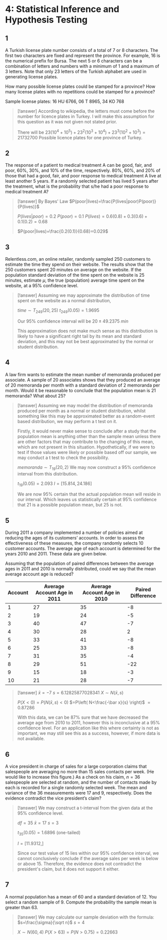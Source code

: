# 4: Statistical Inference and Hypothesis Testing

## 1

A Turkish license plate number consists of a total of 7 or 8 characters. The first two characters are fixed and represent the province. For example, 16 is the numerical prefix for Bursa. The next 5 or 6 characters can be a combination of letters and numbers with a minimum of 1 and a maximum of 3 letters. Note that only 23 letters of the Turkish alphabet are used in generating license plates.

How many possible license plates could be stamped for a province? How many license plates with no repetitions could be stamped for a province?

Sample license plates: 16 HU 6766, 06 T 8965, 34 KO 768

> [!answer]
> According to wikipedia, the letters must come before the number for licence plates in Turkey. I will make this assumption for this question as it was not given not stated prior.
> 
> There will be
> $23(10^{4}+10^{5})+23^{2}(10^{3}+10^{4})+23^{3}(10^{2}+10^{3})=21732700$
> Possible licence plates for one province of Turkey.

## 2

The response of a patient to medical treatment A can be good, fair, and poor, 60%, 30%, and 10% of the time, respectively. 80%, 60%, and 20% of those that had a good, fair, and poor response to medical treatment A live at least another 5 years. If a randomly selected patient has lived 5 years after the treatment, what is the probability that s/he had a poor response to medical treatment A?

> [!answer]
> By Bayes' Law
> $P(poor|lives)=\frac{P(lives|poor)P(poor)}{P(lives)}$
> 
> $P(lives|poor)=0.2$
> $P(poor)=0.1$
> $P(lives)=0.6(0.8)+0.3(0.6)+0.1(0.2)=0.68$
> 
> $P(poor|lives)=\frac{0.2(0.1)}{0.68}=0.029$

## 3

Relentless.com, an online retailer, randomly sampled 250 customers to estimate the time they spend on their website. The results show that the 250 customers spent 20 minutes on average on the website. If the population standard deviation of the time spent on the website is 25 minutes, estimate $\mu$, the true (population) average time spent on the website, at a 95% confidence level.

> [!answer]
> Assuming we may approximate the distribution of time spent on the website as a normal distribution,
> 
> $time\sim T_{249}(20, 25)$
> $t_{249}(0.05)=1.9695$
> 
> Our 95% confidence interval will be
> $20\pm49.2375~min$
> 
> This approximation does not make much sense as this distribution is likely to have a significant right tail by its mean and standard deviation, and this may not be best approximated by the normal or student distribution.

## 4

A law firm wants to estimate the mean number of memoranda produced per associate. A sample of 20 associates shows that they produced an average of 20 memoranda per month with a standard deviation of 2 memoranda per month. Would it be reasonable to conclude that the population mean is 21 memoranda? What about 25?

> [!answer]
> Assuming we may model the distribution of memoranda produced per month as a normal or student distribution, whilst something like this may be approximated better as a random-event based distribution, we may perform a t test on it.
> 
> Firstly, it would never make sense to conclude after a study that the population mean is anything other than the sample mean unless there are other factors that may contribute to the changing of this mean, which are not present in this situation. Hypothetically, if we were to test if those values were likely or possible based off our sample, we may conduct a t test to check the possibility.
> 
> $memoranda\sim T_{19}(20,2)$
> We may now construct a 95% confidence interval from this distribution.
> 
> $t_{19}(0.05)=2.093$
> $I=[15.814,24.186]$
> 
> We are now 95% certain that the actual population mean will reside in our interval. Which leaves us statistically certain at 95% confidence that 21 is a possible population mean, but 25 is not.

## 5

During 2011 a company implemented a number of policies aimed at reducing the ages of its customers’ accounts. In order to assess the effectiveness of these measures, the company randomly selects 10 customer accounts. The average age of each account is determined for the years 2010 and 2011. These data are given below.

Assuming that the population of paired differences between the average ages in 2011 and 2010 is normally distributed, could we say that the mean average account age is reduced?

| Account | Average Account Age in 2011 | Average Account Age in 2010 | Paired Difference |
| ------- | --------------------------- | --------------------------- | ----------------- |
| 1       | 27                          | 35                          | -8                |
| 2       | 19                          | 24                          | -5                |
| 3       | 40                          | 47                          | -7                |
| 4       | 30                          | 28                          | 2                 |
| 5       | 33                          | 41                          | -8                |
| 6       | 25                          | 33                          | -8                |
| 7       | 31                          | 35                          | -4                |
| 8       | 29                          | 51                          | -22               |
| 9       | 15                          | 18                          | -3                |
| 10      | 21                          | 28                          | -7                |

> [!answer]
> $\bar x=-7$
> $s=6.12825877028341$
> $X\sim N(\bar x, s)$
> 
> $P(X<0)=P(N(\bar x,s)<0)$
> $=P\left( N<\frac{-\bar x}{s} \right)$
> $=0.87286$
> 
> With this data, we can be 87% sure that we have decreased the average age from 2010 to 2011, however this is inconclusive at a 95% confidence level. For an application like this where certainty is not as important, we may still see this as a success, however, if more data is not available.

## 6
 
A vice president in charge of sales for a large corporation claims that salespeople are averaging no more than 15 sales contacts per week. (He would like to increase this figure.) As a check on his claim, $n = 36$ salespeople are selected at random, and the number of contacts made by each is recorded for a single randomly selected week. The mean and variance of the 36 measurements were 17 and 9, respectively. Does the evidence contradict the vice president’s claim?

> [!answer]
> We may construct a t-interval from the given data at the 95% confidence level.
> 
> $df=35$
> $\bar x=17$
> $s=3$
> 
> $t_{35}(0.05)=1.6896$ (one-tailed)
> 
> $I=[11.9312,]$
> 
> Since our test value of 15 lies within our 95% confidence interval, we cannot conclusively conclude if the average sales per week is below or above 15. Therefore, the evidence does not contradict the president's claim, but it does not support it either.

## 7

A normal population has a mean of 60 and a standard deviation of 12. You select a random sample of 9. Compute the probability the sample mean is greater than 63.

> [!answer]
> We may calculate our sample deviation with the formula:
> $s=\frac{\sigma}{\sqrt n}$
> $s=4$
> 
> $X\sim N(60,4)$
> $P(X>63)=P(N>0.75)=0.22663$

